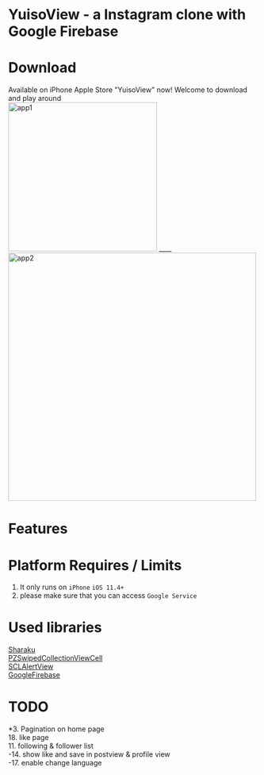 # YuisoView - a Instagram clone with Google Firebase

# Download
Available on iPhone Apple Store "YuisoView" now! Welcome to download and play around  
<img src="https://github.com/RenruiLiu/YuisoView/blob/master/InsViewer/Assets.xcassets/assets/appleStore1.png" alt="app1" width="300"/>
____<img src="https://github.com/RenruiLiu/YuisoView/blob/master/InsViewer/Assets.xcassets/assets/appleStore2.png" alt="app2" width="500"/>

# Features

# Platform Requires / Limits
1. It only runs on `iPhone` `iOS 11.4+`  
2. please make sure that you can access `Google Service`

# Used libraries
[Sharaku](https://github.com/makomori/Sharaku)  
[PZSwipedCollectionViewCell](https://github.com/EvoIos/PZSwipedCollectionViewCell)  
[SCLAlertView](https://github.com/vikmeup/SCLAlertView-Swift)  
[GoogleFirebase](https://firebase.google.com/)

# TODO
*3. Pagination on home page  
18. like page  
11. following & follower list  
-14. show like and save in postview & profile view  
-17. enable change language
